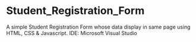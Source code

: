 # Student_Registration_Form
A simple Student Registration Form whose data display in same page using HTML, CSS & Javascript.
IDE: Microsoft Visual Studio

